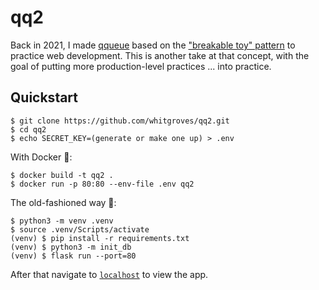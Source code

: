 # qq2
Back in 2021, I made [qqueue](https://github.com/whitgroves/qqueue) based on the ["breakable toy" pattern](https://www.amazon.com/Apprenticeship-Patterns-Guidance-Aspiring-Craftsman/dp/0596518382) to practice web development. This is another take at that concept, with the goal of putting more production-level practices ... into practice.

## Quickstart
```
$ git clone https://github.com/whitgroves/qq2.git
$ cd qq2
$ echo SECRET_KEY=(generate or make one up) > .env
```
With Docker 🐋:
```
$ docker build -t qq2 .
$ docker run -p 80:80 --env-file .env qq2
```
The old-fashioned way 👴:
```
$ python3 -m venv .venv
$ source .venv/Scripts/activate
(venv) $ pip install -r requirements.txt
(venv) $ python3 -m init_db
(venv) $ flask run --port=80
```
After that navigate to [`localhost`](http://localhost/) to view the app.